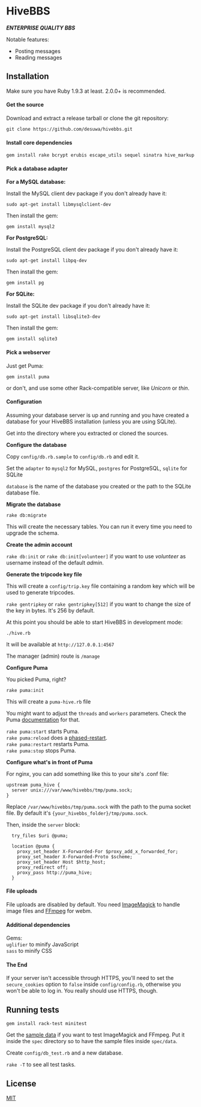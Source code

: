 # HiveBBS

***ENTERPRISE QUALITY BBS***

Notable features:
- Posting messages
- Reading messages

## Installation

Make sure you have Ruby 1.9.3 at least. 2.0.0+ is recommended.

#### Get the source

Download and extract a release tarball or clone the git repository:

`git clone https://github.com/desuwa/hivebbs.git`

#### Install core dependencies

`gem install rake bcrypt erubis escape_utils sequel sinatra hive_markup`

#### Pick a database adapter

**For a MySQL database:**

Install the MySQL client dev package if you don't already have it:

`sudo apt-get install libmysqlclient-dev`

Then install the gem:

`gem install mysql2`

**For PostgreSQL:**

Install the PostgreSQL client dev package if you don't already have it:

`sudo apt-get install libpq-dev`

Then install the gem:

`gem install pg`

**For SQLite:**

Install the SQLite dev package if you don't already have it:

`sudo apt-get install libsqlite3-dev`

Then install the gem:

`gem install sqlite3`

#### Pick a webserver

Just get Puma:

`gem install puma`

or don't, and use some other Rack-compatible server, like *Unicorn* or *thin*.

#### Configuration

Assuming your database server is up and running and you have created a database for your HiveBBS installation (unless you are using SQLite).

Get into the directory where you extracted or cloned the sources.

**Configure the database**

Copy `config/db.rb.sample` to `config/db.rb` and edit it.

Set the `adapter` to `mysql2` for MySQL, `postgres` for PostgreSQL, `sqlite` for SQLite

`database` is the name of the database you created or the path to the SQLite database file.

**Migrate the database**

`rake db:migrate`

This will create the necessary tables. You can run it every time you need to upgrade the schema.

**Create the admin account**

`rake db:init`
or
`rake db:init[volunteer]`
if you want to use *volunteer* as username instead of the default *admin*.

**Generate the tripcode key file**

This will create a `config/trip.key` file containing a random key which will be used to generate tripcodes.

`rake gentripkey`
or
`rake gentripkey[512]`
if you want to change the size of the key in bytes. It's 256 by default.

At this point you should be able to start HiveBBS in development mode:

`./hive.rb`

It will be available at `http://127.0.0.1:4567`

The manager (admin) route is `/manage`

**Configure Puma**

You picked Puma, right?

`rake puma:init`

This will create a `puma-hive.rb` file

You might want to adjust the `threads` and `workers` parameters. Check the Puma [documentation](https://github.com/puma/puma) for that.

`rake puma:start` starts Puma.  
`rake puma:reload` does a [phased-restart](https://github.com/puma/puma#normal-vs-hot-vs-phased-restart).  
`rake puma:restart` restarts Puma.  
`rake puma:stop` stops Puma.  

**Configure what's in front of Puma**

For nginx, you can add something like this to your site's .conf file:

```
upstream puma_hive {
  server unix:///var/www/hivebbs/tmp/puma.sock;
}
```

Replace `/var/www/hivebbs/tmp/puma.sock` with the path to the puma socket file.
By default it's `{your_hivebbs_folder}/tmp/puma.sock`.

Then, inside the `server` block:

```
  try_files $uri @puma;
  
  location @puma {
    proxy_set_header X-Forwarded-For $proxy_add_x_forwarded_for;
    proxy_set_header X-Forwarded-Proto $scheme;
    proxy_set_header Host $http_host;
    proxy_redirect off;
    proxy_pass http://puma_hive;
  }
```

#### File uploads

File uploads are disabled by default. You need [ImageMagick](http://www.imagemagick.org/script/install-source.php) to handle image files and [FFmpeg](https://trac.ffmpeg.org/wiki/CompilationGuide) for webm.

#### Additional dependencies

Gems:  
`uglifier` to minify JavaScript  
`sass` to minify CSS

#### The End

If your server isn't accessible through HTTPS, you'll need to set the `secure_cookies` option to `false` inside `config/config.rb`, otherwise you won't be able to log in.
You really should use HTTPS, though.

## Running tests

`gem install rack-test minitest`

Get the [sample data](https://github.com/desuwa/hivebbs_spec_data) if you want to test ImageMagick and FFmpeg. Put it inside the `spec` directory so to have the sample files inside `spec/data`.

Create `config/db_test.rb` and a new database.

`rake -T` to see all test tasks.

## License

[MIT](http://www.opensource.org/licenses/MIT)
